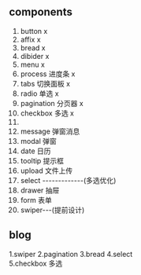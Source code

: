 ## components
1. button x
2. affix x
3. bread x
4. dibider x
5. menu x
6. process 进度条 x
7. tabs 切换面板 x
8. radio 单选 x
9. pagination 分页器 x
10. checkbox 多选 x
11.  
12. message 弹窗消息
13. modal 弹窗
14. date 日历
15. tooltip 提示框
16. upload 文件上传
17. select -------------(多选优化)
18. drawer 抽屉
19. form 表单
20. swiper---(提前设计)


## blog
1.swiper
2.pagination
3.bread
4.select   
5.checkbox 多选